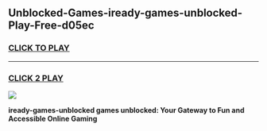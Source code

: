 
## Unblocked-Games-iready-games-unblocked-Play-Free-d05ec
<h3>
<a href="https://premium76.site?title=iready-games-unblocked&ref=10A">CLICK TO PLAY</a></h3>
<hr>

<h3>
<a href="https://premium76.site?title=iready-games-unblocked&ref=10A">CLICK 2 PLAY</a>
  
</h3>

<a href="https://premium76.site?title=iready-games-unblocked&ref=10A"><img src="https://clearcache.store/games.png"></a>


**iready-games-unblocked games unblocked: Your Gateway to Fun and Accessible Online Gaming**
